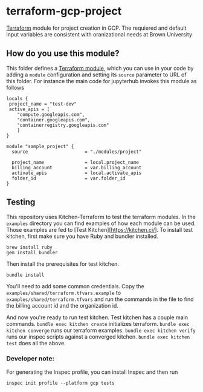 # terraform-gcp-project

[Terraform](https://www.terraform.io/) module for project creation in GCP. The requiered and default input variables are consistent with oranizational needs at Brown University

## How do you use this module?

This folder defines a [Terraform module](https://www.terraform.io/docs/modules/usage.html), which you can use in your
code by adding a `module` configuration and setting its `source` parameter to URL of this folder. For instance the main code for jupyterhub invokes this module as follows

```hcl
locals {
 project_name = "test-dev"
 active_apis = [
    "compute.googleapis.com",
    "container.googleapis.com",
    "containerregistry.googleapis.com"
    ]
}

module "sample_project" {
  source                     = "./modules/project"

  project_name               = local.project_name
  billing_account            = var.billing_account
  activate_apis              = local.activate_apis
  folder_id                  = var.folder_id
}
```

## Testing

This repository uses Kitchen-Terraform to test the terraform modules. In the `examples` directory you can find examples of how each module can be used. Those examples are fed to [Test Kitchen][https://kitchen.ci/]. To install test kitchen, first make sure you have Ruby and bundler installed.

```
brew install ruby
gem install bundler
```

Then install the prerequisites for test kitchen.

```
bundle install
```

You'll need to add some common credentials. Copy the `examples/shared/terraform.tfvars.example` to `examples/shared/terraform.tfvars` and run the commands in the file to find the billing account id and the organization id.

And now you're ready to run test kitchen. Test kitchen has a couple main commands. `bundle exec kitchen create` initializes terraform. `bundle exec kitchen converge` runs our terraform examples. `bundle exec kitchen verify` runs our inspec scripts against a converged kitchen. `bundle exec kitchen test` does all the above.

### Developer note:

For generating the Inspec profile, you can install Inspec and then run

`inspec init profile --platform gcp tests`
